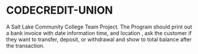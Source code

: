 # CODECREDIT-UNION
A Salt Lake Community College Team Project. The Program should print out a bank invoice with date information  time, and location , ask the customer if they want to transfer, deposit, or withdrawal and show to total balance after the transaction. 

